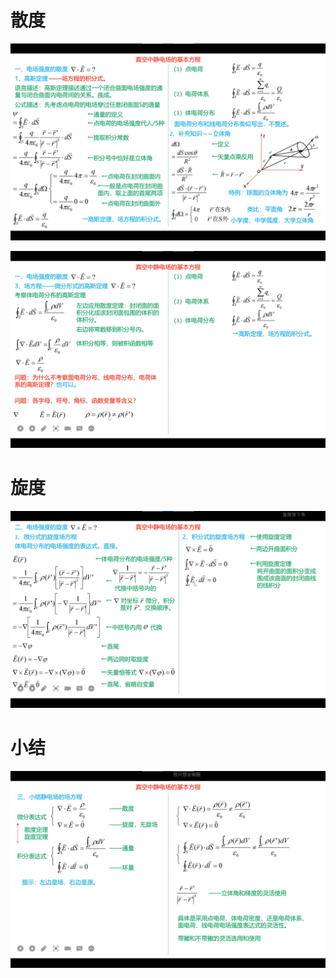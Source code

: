 # 散度

![image-20221122102959794](assets/image-20221122102959794.png)

![image-20221122103556595](assets/image-20221122103556595.png)

# 旋度

![image-20221122111137995](assets/image-20221122111137995.png)

# 小结

![image-20221122111407320](assets/image-20221122111407320.png)

